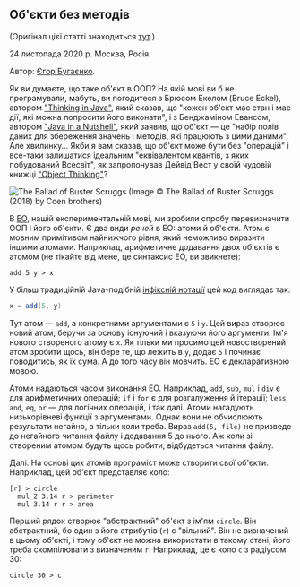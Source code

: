 ## Об'єкти без методів

(Оригінал цієї статті знаходиться [тут](https://www.yegor256.com/2020/11/24/objects-without-methods.html).)

24 листопада 2020 р. Москва, Росія.

Автор: [Єгор Бугаєнко](https://www.yegor256.com).

Як ви думаєте, що таке об'єкт в ООП? На якій мові ви б не програмували, мабуть, ви погодитеся з Брюсом Екелом (Bruce Eckel), автором ["Thinking in Java"](https://amzn.to/3pRHv1Q), який сказав, що "кожен об'єкт має стан і має дії, які можна попросити його виконати", і з Бенджаміном Евансом, автором ["Java in a Nutshell"](https://amzn.to/35uKVPU), який заявив, що об'єкт — це "набір полів даних для збереження значень і методів, які працюють з цими даними". Але хвилинку... Якби я вам сказав, що об'єкт може бути без "операцій" і все-таки залишатися ідеальним "еквівалентом квантів, з яких побудований Всесвіт", як запропонував Дейвід Вест у своїй чудовій книжці ["Object Thinking"](https://amzn.to/3kuXHlL)?

![The Ballad of Buster Scruggs](/the-ballad-of-buster-scruggs.jpg)
(Image :copyright: The Ballad of Buster Scruggs (2018) by Coen brothers)

В [EO](https://www.eolang.org/), нашій експериментальній мові, ми зробили спробу перевизначити ООП і його об'єкти. Є два види *речей* в EO: атоми й об'єкти. Атом є мовним примітивом найнижчого рівня, який неможливо виразити іншими атомами. Наприклад, арифметичне додавання двох об'єктів є атомом (не тікайте від мене, це синтаксис EO, ви звикнете):

```
add 5 y > x
```

У більш традиційній Java-подібній [інфіксній нотації](https://uk.wikipedia.org/wiki/%D0%86%D0%BD%D1%84%D1%96%D0%BA%D1%81%D0%BD%D0%B0_%D0%BD%D0%BE%D1%82%D0%B0%D1%86%D1%96%D1%8F) цей код виглядає так:

```java
x = add(5, y)
```

Тут атом — `add`, а конкретними аргументами є `5` і `y`. Цей вираз створює новий атом, беручи за основу існуючий і вказуючи його аргументи. Ім'я нового створеного атому є `x`. Як тільки ми просимо цей новостворений атом зробити щось, він бере те, що лежить в `y`, додає `5` і починає поводитись, як їх сума. А до того часу він мовчить. EO є декларативною мовою.

Атоми надаються часом виконання EO. Наприклад, `add`, `sub`, `mul` і `div` є для арифметичних операцій; `if` і `for` є для розгалуження й ітерації; `less`, `and`, `eq`, `or` — для логічних операцій, і так далі. Атоми нагадують низькорівневі функції з аргументами. Однак вони не обчислюють результати негайно, а тільки коли треба. Вираз `add(5, file)` не призведе до негайного читання файлу і додавання 5 до нього. Аж коли зі створеним атомом будуть щось робити, відбудеться читання файлу.

Далі. На основі цих атомів програміст може створити свої об'єкти. Наприклад, цей об'єкт представляє коло:

```
[r] > circle
  mul 2 3.14 r > perimeter
  mul 3.14 r r > area
```

Перший рядок створює "абстрактний" об'єкт з ім'ям `circle`. Він абстрактний, бо один з його атрибутів (`r`) є "вільний". Він не визначений в цьому об'єкті, і тому об'єкт не можна використати в такому стані, його треба скомпілювати з визначеним `r`. Наприклад, це є коло `c` з радіусом 30:

```
circle 30 > c
```


